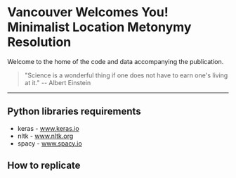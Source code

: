 # Vancouver Welcomes You! Minimalist Location Metonymy Resolution

Welcome to the home of the code and data accompanying the publication.

> "Science is a wonderful thing if one does not have to earn one's living at it." -- Albert Einstein
---
## Python libraries requirements
* keras - www.keras.io
* nltk - www.nltk.org
* spacy - www.spacy.io

## How to replicate

